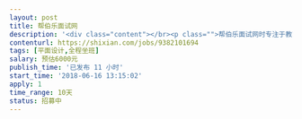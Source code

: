 ```yaml
---                
layout: post       
title: 帮伯乐面试网           
description: '<div class="content"></br><p class="">帮伯乐面试网时专注于教育培训行业招聘、求职和测评的一家网站，有PC端和web端。现在需要一个兼职的平面设计师，主要工作是网站界面设计和广告设计，工作量不大，但一旦有任务，希望能尽快完成。团队都比较友善，沟通良好。</p></br></div>'     
contenturl: https://shixian.com/jobs/9382101694      
tags: [平面设计,全程坐班]            
salary: 预估6000元          
publish_time: '已发布 11 小时'         
start_time: '2018-06-16 13:15:02'           
apply: 1                   
time_range: 10天              
status: 招募中                  
---                 
```


